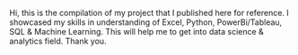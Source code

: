 Hi, this is the compilation of my project that I published here for reference.
I showcased my skills in understanding of Excel, Python, PowerBi/Tableau, SQL & Machine Learning.
This will help me to get into data science & analytics field.
Thank you.
